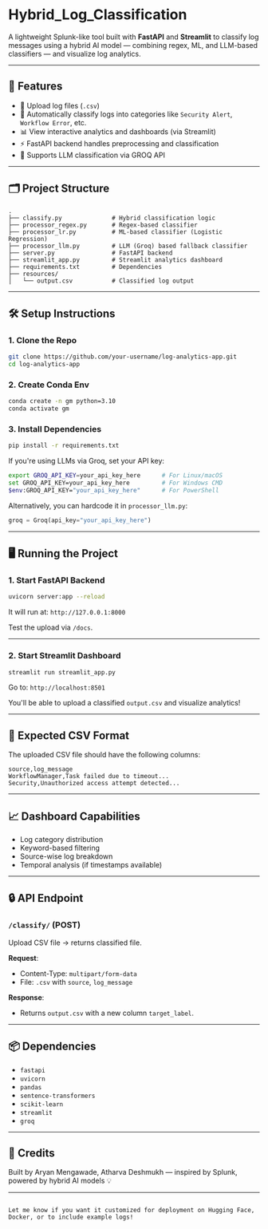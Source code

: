 # Hybrid_Log_Classification
 
A lightweight Splunk-like tool built with **FastAPI** and **Streamlit** to classify log messages using a hybrid AI model — combining regex, ML, and LLM-based classifiers — and visualize log analytics.

---

## 🚀 Features

- 📂 Upload log files (`.csv`)
- 🧠 Automatically classify logs into categories like `Security Alert`, `Workflow Error`, etc.
- 📊 View interactive analytics and dashboards (via Streamlit)
- ⚡ FastAPI backend handles preprocessing and classification
- 🔐 Supports LLM classification via GROQ API

---

## 🗂️ Project Structure

```
.
├── classify.py              # Hybrid classification logic
├── processor_regex.py       # Regex-based classifier
├── processor_lr.py          # ML-based classifier (Logistic Regression)
├── processor_llm.py         # LLM (Groq) based fallback classifier
├── server.py                # FastAPI backend
├── streamlit_app.py         # Streamlit analytics dashboard
├── requirements.txt         # Dependencies
├── resources/
│   └── output.csv           # Classified log output
```

---

## 🛠️ Setup Instructions

### 1. Clone the Repo

```bash
git clone https://github.com/your-username/log-analytics-app.git
cd log-analytics-app
```

### 2. Create Conda Env

```bash
conda create -n gm python=3.10
conda activate gm
```

### 3. Install Dependencies

```bash
pip install -r requirements.txt
```

If you're using LLMs via Groq, set your API key:

```bash
export GROQ_API_KEY=your_api_key_here      # For Linux/macOS
set GROQ_API_KEY=your_api_key_here         # For Windows CMD
$env:GROQ_API_KEY="your_api_key_here"      # For PowerShell
```

Alternatively, you can hardcode it in `processor_llm.py`:

```python
groq = Groq(api_key="your_api_key_here")
```

---

## 🖥️ Running the Project

### 1. Start FastAPI Backend

```bash
uvicorn server:app --reload
```

It will run at: `http://127.0.0.1:8000`

Test the upload via `/docs`.

---

### 2. Start Streamlit Dashboard

```bash
streamlit run streamlit_app.py
```

Go to: `http://localhost:8501`

You'll be able to upload a classified `output.csv` and visualize analytics!

---

## 📝 Expected CSV Format

The uploaded CSV file should have the following columns:

```csv
source,log_message
WorkflowManager,Task failed due to timeout...
Security,Unauthorized access attempt detected...
```

---

## 📈 Dashboard Capabilities

- Log category distribution
- Keyword-based filtering
- Source-wise log breakdown
- Temporal analysis (if timestamps available)

---

## 🔒 API Endpoint

### `/classify/` (POST)

Upload CSV file → returns classified file.

**Request**:
- Content-Type: `multipart/form-data`
- File: `.csv` with `source`, `log_message`

**Response**:
- Returns `output.csv` with a new column `target_label`.

---

## 📦 Dependencies

- `fastapi`
- `uvicorn`
- `pandas`
- `sentence-transformers`
- `scikit-learn`
- `streamlit`
- `groq`

---

## 🙌 Credits

Built by Aryan Mengawade, Atharva Deshmukh — inspired by Splunk, powered by hybrid AI models 💡

---

```

Let me know if you want it customized for deployment on Hugging Face, Docker, or to include example logs!